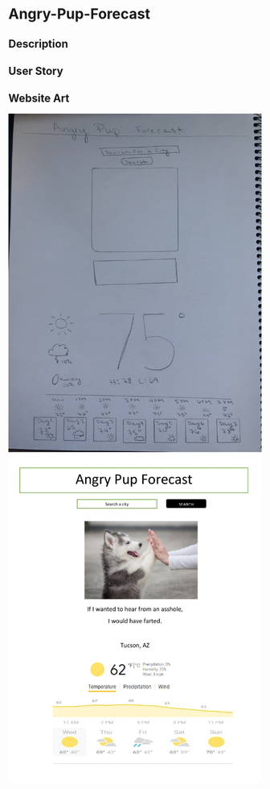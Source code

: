# Angry-Pup-Forecast
## Description
## User Story
## Website Art
![picture](Hand-Drawn-Mockup.JPG "Drawn by Kate")
![picture](Digital-Mockup.jpg "Drawn by Myrla")

